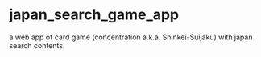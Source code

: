 # japan_search_game_app
a web app of card game (concentration a.k.a. Shinkei-Suijaku) with japan search contents.
